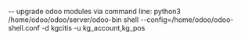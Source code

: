 -- upgrade odoo modules via command line:
python3 /home/odoo/odoo/server/odoo-bin shell --config=/home/odoo/odoo-shell.conf -d kgcitis -u kg_account,kg_pos